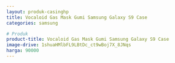 ```yaml
---
layout: produk-casinghp
title: Vocaloid Gas Mask Gumi Samsung Galaxy S9 Case
categories: samsung

# Produk
product-title: Vocaloid Gas Mask Gumi Samsung Galaxy S9 Case
image-drive: 1shuaHMlbFL9LBtDc_ct9wBoj7X_8JNqs
harga: 90000
---
```

